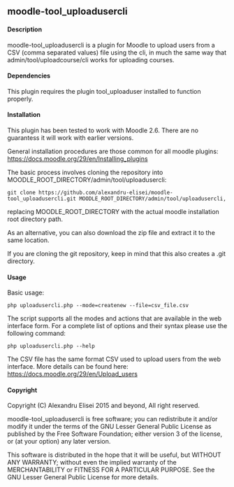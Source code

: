 ## moodle-tool_uploadusercli

#### Description
moodle-tool_uploadusercli is a plugin for Moodle to upload users from a CSV
(comma separated values) file using the cli, in much the same way that 
admin/tool/uploadcourse/cli works for uploading courses.

#### Dependencies
This plugin requires the plugin tool_uploaduser installed to function properly.

#### Installation
This plugin has been tested to work with Moodle 2.6. There are no guarantess it
will work with earlier versions.

General installation procedures are those common for all moodle plugins:
https://docs.moodle.org/29/en/Installing_plugins

The basic process involves cloning the repository into MOODLE_ROOT_DIRECTORY/admin/tool/uploadusercli:

    git clone https://github.com/alexandru-elisei/moodle-tool_uploadusercli.git MOODLE_ROOT_DIRECTORY/admin/tool/uploadusercli,

replacing MOODLE_ROOT_DIRECTORY with the actual moodle installation root
directory path.

As an alternative, you can also download the zip file and extract it to the same
location.

If you are cloning the git repository, keep in mind that this also creates a
.git directory.

#### Usage
Basic usage:

    php uploadusercli.php --mode=createnew --file=csv_file.csv

The script supports all the modes and actions that are available in the web
interface form. For a complete list of options and their syntax please use 
the following command:

    php uploadusercli.php --help

The CSV file has the same format CSV used to upload users from the web 
interface. More details can be found here: https://docs.moodle.org/29/en/Upload_users

#### Copyright
Copyright (C) Alexandru Elisei 2015 and beyond, All right reserved.

moodle-tool_uploadusercli is free software; you can redistribute it and/or
modify it under the terms of the GNU Lesser General Public License as published
by the Free Software Foundation; either version 3 of the license, or (at your
option) any later version.

This software is distributed in the hope that it will be useful, but WITHOUT
ANY WARRANTY; without even the implied warranty of the MERCHANTABILITY or
FITNESS FOR A PARTICULAR PURPOSE. See the GNU Lesser General Public License for
more details.
